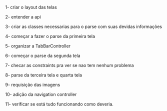 1- criar o layout das telas

2- entender a api

3- criar as classes necessarias para o parse com suas devidas informações

4- começar a fazer o parse da primeira tela

5- organizar a TabBarController

6- começar o parse da segunda tela

7- checar as constraints pra ver se nao tem nenhum problema

8- parse da terceira tela e quarta tela

9- requisição das imagens

10- adição da navigation controller

11- verificar se está tudo funcionando como deveria.
